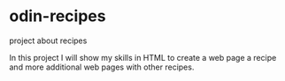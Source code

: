 # odin-recipes
project about recipes

In this project I will show my skills in HTML to create a web page a recipe and more additional web pages with other recipes. 